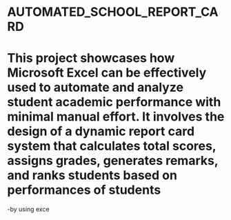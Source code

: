 # AUTOMATED_SCHOOL_REPORT_CARD
# This project showcases how Microsoft Excel can be effectively used to automate and analyze student academic performance with minimal manual effort. It involves the design of a dynamic report card system that calculates total scores, assigns grades, generates remarks, and ranks students based on performances of students
-by using exce
